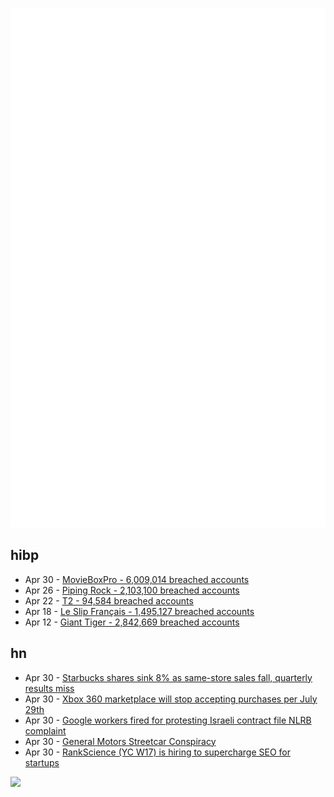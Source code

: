 ![Metrics](https://raw.githubusercontent.com/phixion/phixion/master/metrics.svg)

## hibp

<!--
for https://github.com/phixion/phixion/blob/main/.github/workflows/feeds.yml
-->
<!--START_SECTION:haveibeenpwnd-->
- Apr 30 - [MovieBoxPro - 6,009,014 breached accounts](https://haveibeenpwned.com/PwnedWebsites#MovieBoxPro)
- Apr 26 - [Piping Rock - 2,103,100 breached accounts](https://haveibeenpwned.com/PwnedWebsites#PipingRock)
- Apr 22 - [T2 - 94,584 breached accounts](https://haveibeenpwned.com/PwnedWebsites#T2)
- Apr 18 - [Le Slip Français - 1,495,127 breached accounts](https://haveibeenpwned.com/PwnedWebsites#LeSlipFrancais)
- Apr 12 - [Giant Tiger - 2,842,669 breached accounts](https://haveibeenpwned.com/PwnedWebsites#GiantTiger)
<!--END_SECTION:haveibeenpwnd-->

## hn

<!--
for https://github.com/phixion/phixion/blob/main/.github/workflows/feeds.yml
-->
<!--START_SECTION:hn-->
- Apr 30 - [Starbucks shares sink 8% as same-store sales fall, quarterly results miss](https://www.cnbc.com/2024/04/30/starbucks-sbux-earnings-q2-2024.html)
- Apr 30 - [Xbox 360 marketplace will stop accepting purchases per July 29th](https://support.xbox.com/help/xbox-360/store/xbox-360-marketplace-update)
- Apr 30 - [Google workers fired for protesting Israeli contract file NLRB complaint](https://www.theverge.com/2024/4/30/24145680/google-workers-fired-project-nimbus-protest-nlrb-complaint)
- Apr 30 - [General Motors Streetcar Conspiracy](https://en.wikipedia.org/wiki/General_Motors_streetcar_conspiracy)
- Apr 30 - [RankScience (YC W17) is hiring to supercharge SEO for startups](https://remotejobs.org/companies/rankscience-remote-jobs)
<!--END_SECTION:hn-->

<!--
for https://yhype.me
-->
![](https://hit.yhype.me/github/profile?user_id=13013670)
